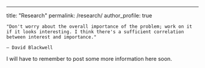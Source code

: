 ---
title: "Research"
permalink: /research/
author_profile: true

```
"Don't worry about the overall importance of the problem; work on it if it looks interesting. I think there's a sufficient correlation between interest and importance."

— David Blackwell
```

I will have to remember to post some more information here soon.
